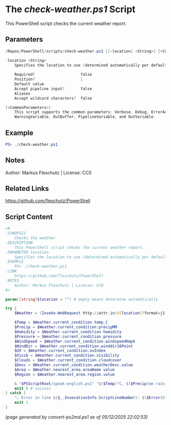 The *check-weather.ps1* Script
===========================

This PowerShell script checks the current weather report.

Parameters
----------
```powershell
/Repos/PowerShell/scripts/check-weather.ps1 [[-location] <String>] [<CommonParameters>]

-location <String>
    Specifies the location to use (determined automatically per default)
    
    Required?                    false
    Position?                    1
    Default value                
    Accept pipeline input?       false
    Aliases                      
    Accept wildcard characters?  false

[<CommonParameters>]
    This script supports the common parameters: Verbose, Debug, ErrorAction, ErrorVariable, WarningAction, 
    WarningVariable, OutBuffer, PipelineVariable, and OutVariable.
```

Example
-------
```powershell
PS> ./check-weather.ps1

```

Notes
-----
Author: Markus Fleschutz | License: CC0

Related Links
-------------
https://github.com/fleschutz/PowerShell

Script Content
--------------
```powershell
<#
.SYNOPSIS
	Checks the weather 
.DESCRIPTION
	This PowerShell script checks the current weather report.
.PARAMETER location
	Specifies the location to use (determined automatically per default)
.EXAMPLE
	PS> ./check-weather.ps1
.LINK
	https://github.com/fleschutz/PowerShell
.NOTES
	Author: Markus Fleschutz | License: CC0
#>

param([string]$location = "") # empty means determine automatically

try {
	$Weather = (Invoke-WebRequest http://wttr.in/${location}?format=j1 -userAgent "curl" -useBasicParsing).Content | ConvertFrom-Json

	$Temp = $Weather.current_condition.temp_C
	$Precip = $Weather.current_condition.precipMM
	$Humidity = $Weather.current_condition.humidity
	$Pressure = $Weather.current_condition.pressure
	$WindSpeed = $Weather.current_condition.windspeedKmph
	$WindDir = $Weather.current_condition.winddir16Point
	$UV = $Weather.current_condition.uvIndex
	$Visib = $Weather.current_condition.visibility
	$Clouds = $Weather.current_condition.cloudcover
	$Desc = $Weather.current_condition.weatherDesc.value
	$Area = $Weather.nearest_area.areaName.value
	$Region = $Weather.nearest_area.region.value

	& "$PSScriptRoot/speak-english.ps1" "$($Temp)°C, $($Precip)mm rain, $($Humidity)% humidity, $($WindSpeed)km/h wind from $WindDir with $($Clouds)% clouds and $($Visib)km visibility at $Area ($Region)."
	exit 0 # success
} catch {
	"⚠️ Error in line $($_.InvocationInfo.ScriptLineNumber): $($Error[0])"
	exit 1
}
```

*(page generated by convert-ps2md.ps1 as of 05/12/2025 22:02:53)*
